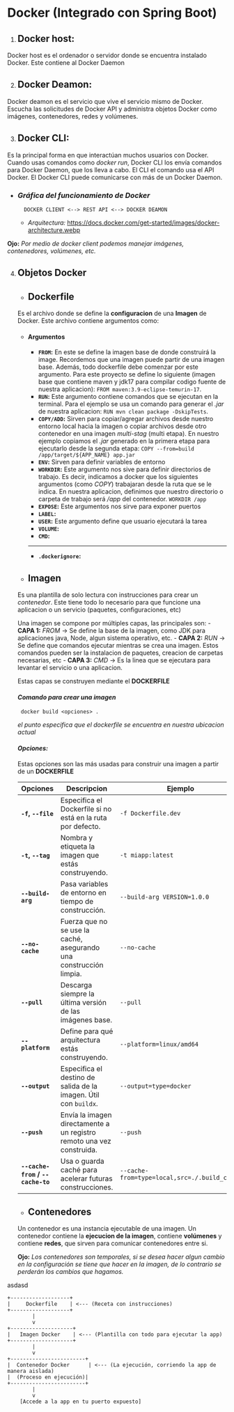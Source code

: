# Docker (Integrado con Spring Boot)

1. ## Docker host:
Docker host es el ordenador o servidor donde se encuentra instalado Docker. Este contiene al Docker Daemon

2. ## Docker Deamon:
Docker deamon es el servicio que vive el servicio mismo de Docker. Escucha las solicitudes de Docker API y administra objetos Docker como imágenes, contenedores, redes y volúmenes.

3. ## Docker CLI:
Es la principal forma en que interactúan muchos usuarios con Docker. Cuando usas comandos como *docker run*, Docker CLI los envía comandos para Docker Daemon, que los lleva a cabo. El CLI el comando usa el API Docker. El Docker CLI puede comunicarse con más de un Docker Daemon.

- ### *Gráfica del funcionamiento de Docker*
        
        DOCKER CLIENT <--> REST API <--> DOCKER DEAMON

    - *Arquitectura:* https://docs.docker.com/get-started/images/docker-architecture.webp

**Ojo:** *Por medio de docker client podemos manejar imágenes, contenedores, volúmenes, etc.*

4. ## Objetos Docker

    - ## Dockerfile
    Es el archivo donde se define la **configuracion** de una **Imagen** de Docker. Este archivo contiene argumentos como:

    - #### Argumentos

        - **`FROM`:** En este se define la imagen base de donde construirá la image. Recordemos que una imagen puede partir de una imagen base. Además, todo dockerfile debe comenzar por este argumento. Para este proyecto se define lo siguiente (imagen base que contiene maven y jdk17 para compilar codigo fuente de nuestra aplicacion): `FROM maven:3.9-eclipse-temurin-17`.
        - **`RUN`:** Este argumento contiene comandos que se ejecutan en la terminal. Para el ejemplo se usa un comando para generar el *.jar* de nuestra aplicacion: `RUN mvn clean package -DskipTests`.
        - **`COPY/ADD`:** Sirven para copiar/agregar archivos desde nuestro entorno local hacia la imagen o copiar archivos desde otro contenedor en una imagen *multi-stag* (multi etapa). En nuestro ejemplo copiamos el *.jar* generado en la primera etapa para ejecutarlo desde la segunda etapa: `COPY --from=build /app/target/${APP_NAME} app.jar`
        - **`ENV`:** Sirven para definir variables de entorno
        - **`WORKDIR`:** Este argumento nos sive para definir directorios de trabajo. Es decir, indicamos a docker que los siguientes argumentos (como *COPY*) trabajaran desde la ruta que se le indica. En nuestra aplicacion, definimos que nuestro directorio o carpeta de trabajo será */app* del contenedor. `WORKDIR /app`
        - **`EXPOSE`:** Este argumentos nos sirve para exponer puertos
        - **`LABEL`:** 
        - **`USER`:** Este argumento define que usuario ejecutará la tarea
        - **`VOLUME`:** 
        - **`CMD`:**
        ------------------------------
        - **`.dockerignore`:**

    - ## Imagen
    Es una plantilla de solo lectura con instrucciones para crear un *contenedor*. Este tiene todo lo necesario para que funcione una aplicacion o un servicio  (paquetes, configuraciones, etc)
    
    Una imagen se compone por múltiples capas, las principales son:
       - **CAPA 1:** *FROM* -> Se define la base de la imagen, como JDK para aplicaciones java, Node, algun sistema operativo, etc.
       - **CAPA 2:** *RUN* -> Se define que comandos ejecutar mientras se crea una imagen. Estos comandos pueden ser la instalacion de paquetes, creacion de carpetas necesarias, etc
       - **CAPA 3:** *CMD* -> Es la linea que se ejecutara para levantar el servicio o una aplicacion.

    Estas capas se construyen mediante el **DOCKERFILE**

    #### *Comando para crear una imagen*

        docker build <opciones> . 
    *el punto especifica que el dockerfile se encuentra en nuestra ubicacion actual*

    #### *Opciones:* 

    Estas opciones son las más usadas para construir una imagen a partir de un **DOCKERFILE**

    | Opciones | Descripcion| Ejemplo |
    | --- | --- | --- |
    | **`-f`, `--file`**   | Especifica el Dockerfile si no está en la ruta por defecto.  | `-f Dockerfile.dev` |
    | **`-t`, `--tag`**   | Nombra y etiqueta la imagen que estás construyendo. | `-t miapp:latest` |
    | **`--build-arg`**  | Pasa variables de entorno en tiempo de construcción. | `--build-arg VERSION=1.0.0` |
    | **`--no-cache`**  | Fuerza que no se use la caché, asegurando una construcción limpia.  | `--no-cache` |
    | **`--pull`**   | Descarga siempre la última versión de las imágenes base.   | `--pull` |
    | **`--platform`**  | Define para qué arquitectura estás construyendo.  | `--platform=linux/amd64` |
    | **`--output`** | Especifica el destino de salida de la imagen. Útil con `buildx`. | `--output=type=docker` |
    | **`--push`**   | Envía la imagen directamente a un registro remoto una vez construida.  | `--push` |
    | **`--cache-from` / `--cache-to`**  | Usa o guarda caché para acelerar futuras construcciones. | `--cache-from=type=local,src=./.build_cache` |


    - ## Contenedores
    Un contenedor es una instancia ejecutable de una imagen. Un contenedor contiene la **ejecucion de la imagen**, contiene **volúmenes** y contiene **redes**, que sirven para comunicar contenedores entre si.
    
    **Ojo:** *Los contenedores son temporales, si se desea hacer algun cambio en la configuración se tiene que hacer en la imagen, de lo contrario se perderán los cambios que hagamos.*







asdasd

    +-------------------+
    |     Dockerfile    | <--- (Receta con instrucciones)
    +-------------------+
            |
            v
    +--------------------+
    |   Imagen Docker    | <--- (Plantilla con todo para ejecutar la app)
    +--------------------+
            |
            v
    +------------------------+
    |  Contenedor Docker      | <--- (La ejecución, corriendo la app de manera aislada)
    |  (Proceso en ejecución)|
    +------------------------+
            |
            v
        [Accede a la app en tu puerto expuesto]


